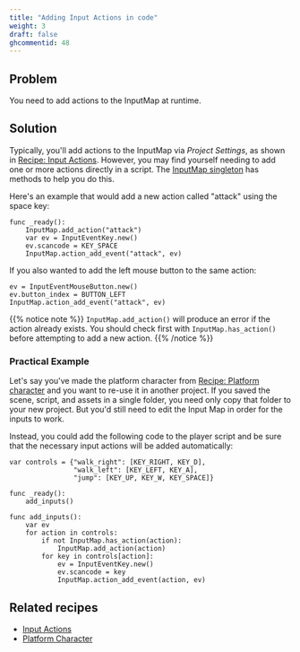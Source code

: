 ```yaml
---
title: "Adding Input Actions in code"
weight: 3
draft: false
ghcommentid: 48
---
```


## Problem

You need to add actions to the InputMap at runtime.

## Solution

Typically, you'll add actions to the InputMap via _Project Settings_, as shown in [Recipe: Input Actions](/godot_recipes/input/input_actions/). However, you may find yourself needing to add one or more actions directly in a script. The [InputMap singleton](https://docs.godotengine.org/en/latest/classes/class_inputmap.html) has methods to help you do this.

Here's an example that would add a new action called "attack" using the space key:

```gdscript
func _ready():
    InputMap.add_action("attack")
    var ev = InputEventKey.new()
    ev.scancode = KEY_SPACE
    InputMap.action_add_event("attack", ev)
```

If you also wanted to add the left mouse button to the same action:

```gdscript
ev = InputEventMouseButton.new()
ev.button_index = BUTTON_LEFT
InputMap.action_add_event("attack", ev)
```

{{% notice note %}}
`InputMap.add_action()` will produce an error if the action already exists. You should check first with `InputMap.has_action()` before attempting to add a new action.
{{% /notice %}}

### Practical Example

Let's say you've made the platform character from [Recipe: Platform character](/godot_recipes/2d/platform_character/) and you want to re-use it in another project. If you saved the scene, script, and assets in a single folder, you need only copy that folder to your new project. But you'd still need to edit the Input Map in order for the inputs to work.

Instead, you could add the following code to the player script and be sure that the necessary input actions will be added automatically:

```gdscript
var controls = {"walk_right": [KEY_RIGHT, KEY_D],
                "walk_left": [KEY_LEFT, KEY_A],
                "jump": [KEY_UP, KEY_W, KEY_SPACE]}

func _ready():
    add_inputs()

func add_inputs():
    var ev
    for action in controls:
        if not InputMap.has_action(action):
            InputMap.add_action(action)
        for key in controls[action]:
            ev = InputEventKey.new()
            ev.scancode = key
            InputMap.action_add_event(action, ev)
```

## Related recipes

- [Input Actions](/godot_recipes/input/input_actions/)
- [Platform Character](/godot_recipes/2d/platform_character/)

<!-- #### Like video?
 -->
